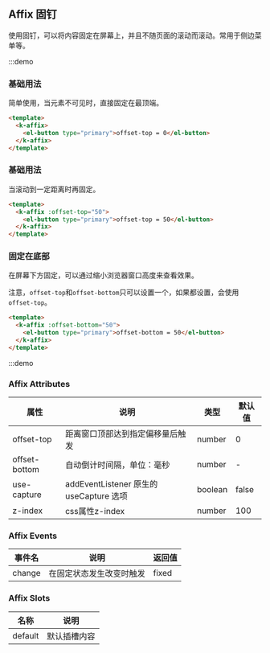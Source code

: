 ## Affix 固钉

使用固钉，可以将内容固定在屏幕上，并且不随页面的滚动而滚动。常用于侧边菜单等。

:::demo

### 基础用法

简单使用，当元素不可见时，直接固定在最顶端。

```html
<template>
  <k-affix>
    <el-button type="primary">offset-top = 0</el-button>
  </k-affix>
</template>
```

### 基础用法

当滚动到一定距离时再固定。

```html
<template>
  <k-affix :offset-top="50">
    <el-button type="primary">offset-top = 50</el-button>
  </k-affix>
</template>
```

### 固定在底部

在屏幕下方固定，可以通过缩小浏览器窗口高度来查看效果。

注意，`offset-top`和`offset-bottom`只可以设置一个，如果都设置，会使用`offset-top`。

```html
<template>
  <k-affix :offset-bottom="50">
    <el-button type="primary">offset-bottom = 50</el-button>
  </k-affix>
</template>
```

:::demo

### Affix Attributes

| 属性          | 说明                                    | 类型    | 默认值 |
| ------------- | --------------------------------------- | ------- | ------ |
| offset-top    | 距离窗口顶部达到指定偏移量后触发        | number  | 0      |
| offset-bottom | 自动倒计时间隔，单位：毫秒              | number  | -      |
| use-capture   | addEventListener 原生的 useCapture 选项 | boolean | false  |
| z-index       | css属性z-index                          | number  | 100    |

### Affix Events

| 事件名 | 说明                     | 返回值 |
| ------ | ------------------------ | ------ |
| change | 在固定状态发生改变时触发 | fixed  |

### Affix Slots

| 名称    | 说明         |
| ------- | ------------ |
| default | 默认插槽内容 |
